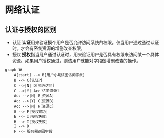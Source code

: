 # 网络认证
## 认证与授权的区别
- 认证 **认证**用来验证摸个用户是否允许访问系统的权限。仅当用户通过通过认证时，才会有系统资源的增删改查权限。
- 授权 **授权**指当用户通过认证时，用来验证用户是否具有权限来访问某一个具体资源。如果用户授权通过，则该用户就能对字段做增删改查的操作。


```mermaid  {align=center}
graph TB
    A[start] --> B[用户小明试图访问系统]
    B --> C{认证?}
    C -->|N| D[拒绝访问]
    C -->|Y| Acc[访问资源]
    Acc -->|N| E[资源A]
    Acc -->|Y| G[资源B]
    Acc -->|N| H[资源C]
    G --> F[授权成功]
    E --> I[授权失败]
    H --> I[授权失败]
    I --> D
    F --> 服务器返回字段
```